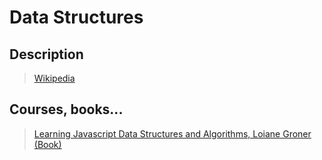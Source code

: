 # Data Structures

## Description

>[Wikipedia](https://en.wikipedia.org/wiki/Data_structure)

## Courses, books...

>[Learning Javascript Data Structures and Algorithms, Loiane Groner (Book)](../js_data_structures_and_algorithms/jdsaa.md)

<!--

## Documentation, manual references...

> Manuals with comprehensive information about the topic used as a reference (it is not required to complete it)

## Related content

> Different technologies, libraries etc. that perform similar function
-->
